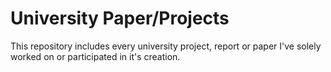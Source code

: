 # University Paper/Projects
This repository includes every university project, report or paper I've solely worked on or participated in it's creation.
